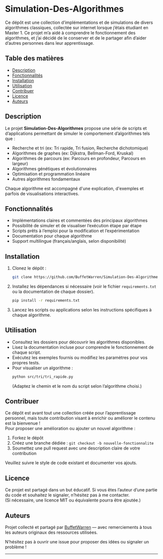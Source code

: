 # Simulation-Des-Algorithmes

Ce dépôt est une collection d’implémentations et de simulations de divers algorithmes classiques, collectée sur internet lorsque j’étais étudiant en Master 1.
Ce projet m’a aidé à comprendre le fonctionnement des algorithmes, et j’ai décidé de le conserver et de le partager afin d’aider d’autres personnes dans leur apprentissage.

## Table des matières

- [Description](#description)
- [Fonctionnalités](#fonctionnalités)
- [Installation](#installation)
- [Utilisation](#utilisation)
- [Contribuer](#contribuer)
- [Licence](#licence)
- [Auteurs](#auteurs)

## Description

Le projet **Simulation-Des-Algorithmes** propose une série de scripts et d’applications permettant de simuler le comportement d’algorithmes tels que :
- Recherche et tri (ex: Tri rapide, Tri fusion, Recherche dichotomique)
- Algorithmes de graphes (ex: Dijkstra, Bellman-Ford, Kruskal)
- Algorithmes de parcours (ex: Parcours en profondeur, Parcours en largeur)
- Algorithmes génétiques et évolutionnaires
- Optimisation et programmation linéaire
- Autres algorithmes fondamentaux

Chaque algorithme est accompagné d'une explication, d'exemples et parfois de visualisations interactives.

## Fonctionnalités

- Implémentations claires et commentées des principaux algorithmes
- Possibilité de simuler et de visualiser l’exécution étape par étape
- Scripts prêts à l’emploi pour la modification et l’expérimentation
- Documentation pour chaque algorithme
- Support multilingue (français/anglais, selon disponibilité)

## Installation

1. Clonez le dépôt :
   ```bash
   git clone https://github.com/BuffetWarren/Simulation-Des-Algorithmes.git
   ```
2. Installez les dépendances si nécessaire (voir le fichier `requirements.txt` ou la documentation de chaque dossier).
   ```bash
   pip install -r requirements.txt
   ```
3. Lancez les scripts ou applications selon les instructions spécifiques à chaque algorithme.

## Utilisation

- Consultez les dossiers pour découvrir les algorithmes disponibles.
- Lisez la documentation incluse pour comprendre le fonctionnement de chaque script.
- Exécutez les exemples fournis ou modifiez les paramètres pour vos propres tests.
- Pour visualiser un algorithme :
  ```bash
  python src/tri/tri_rapide.py
  ```
  (Adaptez le chemin et le nom du script selon l’algorithme choisi.)

## Contribuer

Ce dépôt est avant tout une collection créée pour l’apprentissage personnel, mais toute contribution visant à enrichir ou améliorer le contenu est la bienvenue !  
Pour proposer une amélioration ou ajouter un nouvel algorithme :
1. Forkez le dépôt
2. Créez une branche dédiée : `git checkout -b nouvelle-fonctionnalite`
3. Soumettez une pull request avec une description claire de votre contribution

Veuillez suivre le style de code existant et documenter vos ajouts.

## Licence

Ce projet est partagé dans un but éducatif. Si vous êtes l’auteur d’une partie du code et souhaitez le signaler, n’hésitez pas à me contacter.  
(Si nécessaire, une licence MIT ou équivalente pourra être ajoutée.)

## Auteurs

Projet collecté et partagé par [BuffetWarren](https://github.com/BuffetWarren) — avec remerciements à tous les auteurs originaux des ressources utilisées.

N’hésitez pas à ouvrir une issue pour proposer des idées ou signaler un problème !

---
